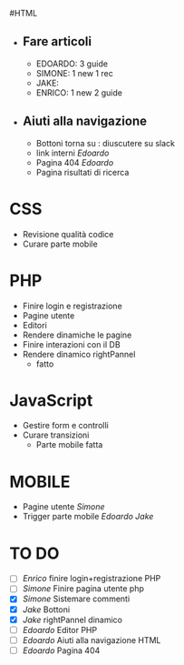 #HTML
- ## Fare articoli
    - EDOARDO: 3 guide 
    - SIMONE: 1 new 1 rec
    - JAKE: 
    - ENRICO: 1 new 2 guide
- ## Aiuti alla navigazione
    - Bottoni torna su : diuscutere su slack
    - link interni *Edoardo*
    - Pagina 404 *Edoardo*
    - Pagina risultati di ricerca
# CSS 
- Revisione qualità codice
- Curare parte mobile
# PHP
- Finire login e registrazione
- Pagine utente 
- Editori
- Rendere dinamiche le pagine
- Finire interazioni con il DB
- Rendere dinamico rightPannel 
    - fatto
# JavaScript
- Gestire form e controlli
- Curare transizioni 
    - Parte mobile fatta
# MOBILE
- Pagine utente *Simone*
- Trigger parte mobile *Edoardo* *Jake*
# TO DO
 - [ ] *Enrico* finire login+registrazione PHP
 - [ ] *Simone* Finire pagina utente php
 - [X] *Simone* Sistemare commenti
 - [X] *Jake* Bottoni
 - [X] *Jake* rightPannel dinamico  
 - [ ] *Edoardo* Editor PHP
 - [ ] *Edoardo* Aiuti alla navigazione HTML
 - [ ] *Edoardo* Pagina 404 
